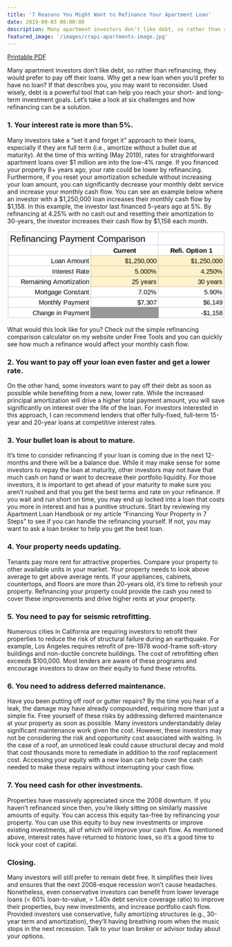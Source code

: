 ```yaml
---
title: '7 Reasons You Might Want to Refinance Your Apartment Loan'
date: 2019-09-03 00:00:00
description: Many apartment investors don’t like debt, so rather than refinancing, they would prefer to pay off their loans. Why get a new loan when you’d prefer to have no loan? If that describes you, you may want to reconsider. Used wisely, debt is a powerful tool that can help you reach your short- and long-term investment goals. Let’s take a look at six challenges and how refinancing can be a solution. 
featured_image: '/images/crapi-apartments-image.jpg'
---
```


<a href="/assets/pdfs/201909-7ReasonsYouMightWantToRefinanceYourApartmentLoan.pdf"  class="js-no-ajax"><i class="fas fa-file-pdf"></i> Printable PDF</a>


Many apartment investors don’t like debt, so rather than refinancing, they would prefer to pay off their loans. Why get a new loan when you’d prefer to have no loan? If that describes you, you may want to reconsider. Used wisely, debt is a powerful tool that can help you reach your short- and long-term investment goals. Let’s take a look at six challenges and how refinancing can be a solution. 

### 1. Your interest rate is more than 5%. ### 
Many investors take a “set it and forget it” approach to their loans, especially if they are full term (i.e., amortize without a bullet due at maturity). At the time of this writing (May 2019), rates for straightforward apartment loans over $1 million are into the low-4% range. If you financed your property 8+ years ago, your rate could be lower by refinancing. Furthermore, if you reset your amortization schedule without increasing your loan amount, you can significantly decrease your monthly debt service and increase your monthly cash flow. You can see an example below where an investor with a $1,250,000 loan increases their monthly cash flow by $1,158. In this example, the investor last financed 5-years ago at 5%. By refinancing at 4.25% with no cash out and resetting their amortization to 30-years, the investor increases their cash flow by $1,158 each month. 

![Refinance Payment Comparison Table](/images/201909RefinancePaymentComparisonTable.png)

What would this look like for you? Check out the simple refinancing comparison calculator on my website under Free Tools and you can quickly see how much a refinance would affect your monthly cash flow.  

### 2. You want to pay off your loan even faster and get a lower rate. ###
On the other hand, some investors want to pay off their debt as soon as possible while benefiting from a new, lower rate. While the increased principal amortization will drive a higher total payment amount, you will save significantly on interest over the life of the loan. For investors interested in this approach, I can recommend lenders that offer fully-fixed, full-term 15-year and 20-year loans at competitive interest rates. 

### 3. Your bullet loan is about to mature. ###
It’s time to consider refinancing if your loan is coming due in the next 12-months and there will be a balance due. While it may make sense for some investors to repay the loan at maturity, other investors may not have that much cash on hand or want to decrease their portfolio liquidity. For those investors, it is important to get ahead of your maturity to make sure you aren’t rushed and that you get the best terms and rate on your refinance. If you wait and run short on time, you may end up locked into a loan that costs you more in interest and has a punitive structure. Start by reviewing my Apartment Loan Handbook or my article “Financing Your Property in 7 Steps” to see if you can handle the refinancing yourself. If not, you may want to ask a loan broker to help you get the best loan. 

### 4. Your property needs updating. ### 
Tenants pay more rent for attractive properties. Compare your property to other available units in your market. Your property needs to look above average to get above average rents. If your appliances, cabinets, countertops, and floors are more than 20-years old, it’s time to refresh your property. Refinancing your property could provide the cash you need to cover these improvements and drive higher rents at your property.  

### 5. You need to pay for seismic retrofitting. ###
Numerous cities in California are requiring investors to retrofit their properties to reduce the risk of structural failure during an earthquake. For example, Los Angeles requires retrofit of pre-1978 wood-frame soft-story buildings and non-ductile concrete buildings. The cost of retrofitting often exceeds $100,000. Most lenders are aware of these programs and encourage investors to draw on their equity to fund these retrofits.  

### 6. You need to address deferred maintenance. ###
Have you been putting off roof or gutter repairs? By the time you hear of a leak, the damage may have already compounded, requiring more than just a simple fix. Free yourself of these risks by addressing deferred maintenance at your property as soon as possible. Many investors understandably delay significant maintenance work given the cost. However, these investors may not be considering the risk and opportunity cost associated with waiting. In the case of a roof, an unnoticed leak could cause structural decay and mold that cost thousands more to remediate in addition to the roof replacement cost. Accessing your equity with a new loan can help cover the cash needed to make these repairs without interrupting your cash flow. 

### 7. You need cash for other investments. ### 
Properties have massively appreciated since the 2008 downturn. If you haven’t refinanced since then, you’re likely sitting on similarly massive amounts of equity. You can access this equity tax-free by refinancing your property. You can use this equity to buy new investments or improve existing investments, all of which will improve your cash flow. As mentioned above, interest rates have returned to historic lows, so it’s a good time to lock your cost of capital. 


### Closing. ###
Many investors will still prefer to remain debt free. It simplifies their lives and ensures that the next 2008-esque recession won’t cause headaches. Nonetheless, even conservative investors can benefit from lower leverage loans (< 60% loan-to-value, > 1.40x debt service coverage ratio) to improve their properties, buy new investments, and increase portfolio cash flow. Provided investors use conservative, fully amortizing structures (e.g., 30-year term and amortization), they’ll having breathing room when the music stops in the next recession. Talk to your loan broker or advisor today about your options. 
